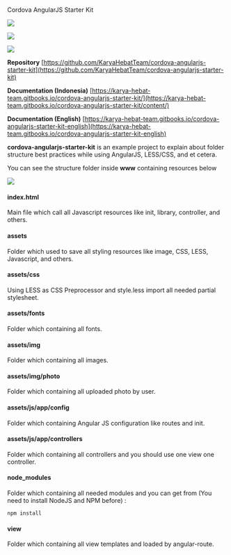 #
Cordova AngularJS Starter Kit

![](https://karya-hebat-team.gitbooks.io/cordova-angularjs-starter-kit/content/assets/1.png)

![](https://karya-hebat-team.gitbooks.io/cordova-angularjs-starter-kit/content/assets/home.png)

![](https://karya-hebat-team.gitbooks.io/cordova-angularjs-starter-kit/content/assets/friend-list.png)

**Repository**
[https://github.com/KaryaHebatTeam/cordova-angularjs-starter-kit](https://github.com/KaryaHebatTeam/cordova-angularjs-starter-kit)

**Documentation \(Indonesia\)**
[https://karya-hebat-team.gitbooks.io/cordova-angularjs-starter-kit/](https://karya-hebat-team.gitbooks.io/cordova-angularjs-starter-kit/content/)

**Documentation \(English\)**
[https://karya-hebat-team.gitbooks.io/cordova-angularjs-starter-kit-english](https://karya-hebat-team.gitbooks.io/cordova-angularjs-starter-kit-english)

**cordova-angularjs-starter-kit** is an example project to explain about folder structure best practices while using AngularJS, LESS/CSS, and et cetera.

You can see the structure folder inside **www** containing resources below

![](https://karya-hebat-team.gitbooks.io/cordova-angularjs-starter-kit/content/assets/1.png)

#### index.html
Main file which call all Javascript resources like init, library, controller, and others.

#### assets
Folder which used to save all styling resources like image, CSS, LESS, Javascript, and others.

#### assets/css
Using LESS as CSS Preprocessor and style.less import all needed partial stylesheet.

#### assets/fonts
Folder which containing all fonts.

#### assets/img
Folder which containing all images.

#### assets/img/photo
Folder which containing all uploaded photo by user.

#### assets/js/app/config
Folder which containing Angular JS configuration like routes and init.

#### assets/js/app/controllers
Folder which containing all controllers and you should use one view one controller.

#### node\_modules
Folder which containing all needed modules and you can get from \(You need to install NodeJS and NPM before\) :

```
npm install
```

#### view
Folder which containing all view templates and loaded by angular-route.

